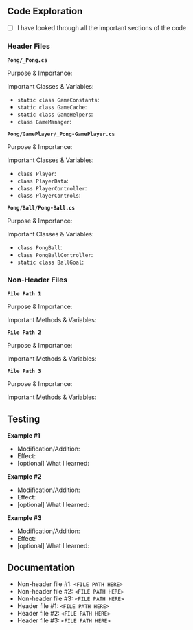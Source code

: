 ## Code Exploration
- [ ] I have looked through all the important sections of the code

### Header Files
**`Pong/_Pong.cs`**

Purpose & Importance:

Important Classes & Variables: 

- `static class GameConstants`:
- `static class GameCache`:
- `static class GameHelpers`:
- `class GameManager`:

**`Pong/GamePlayer/_Pong-GamePlayer.cs`**

Purpose & Importance:

Important Classes & Variables:

- `class Player`:
- `class PlayerData`:
- `class PlayerController`:
- `class PlayerControls`:

**`Pong/Ball/Pong-Ball.cs`**

Purpose & Importance:

Important Classes & Variables:

- `class PongBall`:
- `class PongBallController`:
- `static class BallGoal`:

### Non-Header Files
**`File Path 1`**

Purpose & Importance:

Important Methods & Variables:

**`File Path 2`**

Purpose & Importance:

Important Methods & Variables:

**`File Path 3`**

Purpose & Importance:

Important Methods & Variables:

## Testing
**Example #1**
- Modification/Addition:
- Effect:
- [optional] What I learned:

**Example #2**
- Modification/Addition:
- Effect:
- [optional] What I learned:

**Example #3**
- Modification/Addition:
- Effect:
- [optional] What I learned:

## Documentation
- Non-header file #1: `<FILE PATH HERE>`
- Non-header file #2: `<FILE PATH HERE>`
- Non-header file #3: `<FILE PATH HERE>`
- Header file #1: `<FILE PATH HERE>`
- Header file #2: `<FILE PATH HERE>`
- Header file #3: `<FILE PATH HERE>`
